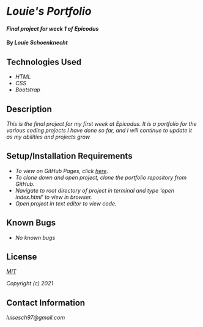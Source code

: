 # _Louie's Portfolio_

#### _Final project for week 1 of Epicodus_

#### By _**Louie Schoenknecht**_

## Technologies Used

* _HTML_
* _CSS_
* _Bootstrap_

## Description

_This is the final project for my first week at Epicodus. It is a portfolio for the various coding projects I have done so far, and I will continue to update it as my abilities and projects grow_

## Setup/Installation Requirements

* _To view on GitHub Pages, click [here](https://louiesch.github.io/portfolio/)._
* _To clone down and open project, clone the portfolio repository from GitHub._
* _Navigate to root directory of project in terminal and type 'open index.html' to view in browser._
* _Open project in text editor to view code._

## Known Bugs

* _No known bugs_

## License

_[MIT](https://choosealicense.com/licenses/mit/)_

_Copyright (c) 2021_

## Contact Information

_luisesch97@gmail.com_